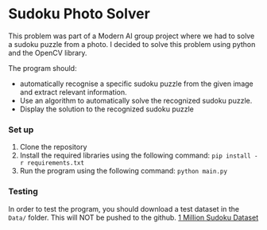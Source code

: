 # Sudoku Photo Solver

This problem was part of a Modern AI group project where we had to solve a sudoku puzzle from a photo. I decided to solve this problem using python and the OpenCV library.

The program should:

- automatically recognise a specific sudoku puzzle from the given image and extract relevant information.
- Use an algorithm to automatically solve the recognized sudoku puzzle.
- Display the solution to the recognized sudoku puzzle

### Set up

1. Clone the repository
2. Install the required libraries using the following command:
   `pip install -r requirements.txt`
3. Run the program using the following command:
   `python main.py`

### Testing

In order to test the program, you should download a test dataset in the `Data/` folder. This will NOT be pushed to the github.
[1 Million Sudoku Dataset](https://www.kaggle.com/datasets/bryanpark/sudoku?resource=download)
